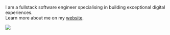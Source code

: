 I am a fullstack software engineer specialising in building exceptional digital experiences.  
Learn more about me on my [website](https://marieloumar-website.vercel.app/).

[![](https://img.shields.io/badge/linkedin-%230077B5.svg?style=for-the-badge&logo=linkedin)](https://www.linkedin.com/in/marieloumar/)
